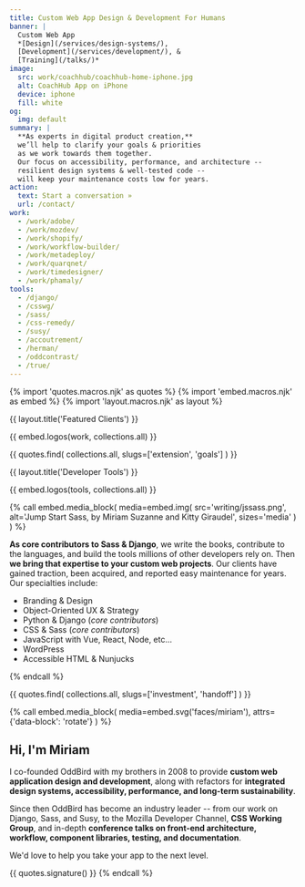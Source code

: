 ```yaml
---
title: Custom Web App Design & Development For Humans
banner: |
  Custom Web App
  *[Design](/services/design-systems/),
  [Development](/services/development/), &
  [Training](/talks/)*
image:
  src: work/coachhub/coachhub-home-iphone.jpg
  alt: CoachHub App on iPhone
  device: iphone
  fill: white
og:
  img: default
summary: |
  **As experts in digital product creation,**
  we’ll help to clarify your goals & priorities
  as we work towards them together.
  Our focus on accessibility, performance, and architecture --
  resilient design systems & well-tested code --
  will keep your maintenance costs low for years.
action:
  text: Start a conversation »
  url: /contact/
work:
  - /work/adobe/
  - /work/mozdev/
  - /work/shopify/
  - /work/workflow-builder/
  - /work/metadeploy/
  - /work/quarqnet/
  - /work/timedesigner/
  - /work/phamaly/
tools:
  - /django/
  - /csswg/
  - /sass/
  - /css-remedy/
  - /susy/
  - /accoutrement/
  - /herman/
  - /oddcontrast/
  - /true/
---
```


{% import 'quotes.macros.njk' as quotes %}
{% import 'embed.macros.njk' as embed %}
{% import 'layout.macros.njk' as layout %}

{{ layout.title('Featured Clients') }}

{{ embed.logos(work, collections.all) }}

{{ quotes.find(
  collections.all,
  slugs=['extension', 'goals']
) }}

{{ layout.title('Developer Tools') }}

{{ embed.logos(tools, collections.all) }}

{% call embed.media_block(
  media=embed.img(
    src='writing/jssass.png',
    alt='Jump Start Sass, by Miriam Suzanne and Kitty Giraudel',
    sizes='media'
  )
) %}

**As core contributors to Sass & Django**,
we write the books,
contribute to the languages,
and build the tools millions of other developers rely on.
Then **we bring that expertise to your custom web projects**.
Our clients have gained traction,
been acquired,
and reported easy maintenance for years.
Our specialties include:

- Branding & Design
- Object-Oriented UX & Strategy
- Python & Django (*core contributors*)
- CSS & Sass (*core contributors*)
- JavaScript with Vue, React, Node, etc...
- WordPress
- Accessible HTML & Nunjucks

{% endcall %}

{{ quotes.find(
  collections.all,
  slugs=['investment', 'handoff']
) }}

{% call embed.media_block(
  media=embed.svg('faces/miriam'),
  attrs={'data-block': 'rotate'}
) %}

<h2>Hi, I'm Miriam</h2>

I co-founded OddBird with my brothers in 2008
to provide **custom web application design and development**,
along with refactors for **integrated design systems,
accessibility, performance,
and long-term sustainability**.

Since then OddBird has become an industry leader --
from our work on Django, Sass, and Susy,
to the Mozilla Developer Channel,
**CSS Working Group**,
and in-depth **conference talks on front-end architecture, workflow,
component libraries, testing, and documentation**.

We'd love to help you
take your app to the next level.

{{ quotes.signature() }}
{% endcall %}
